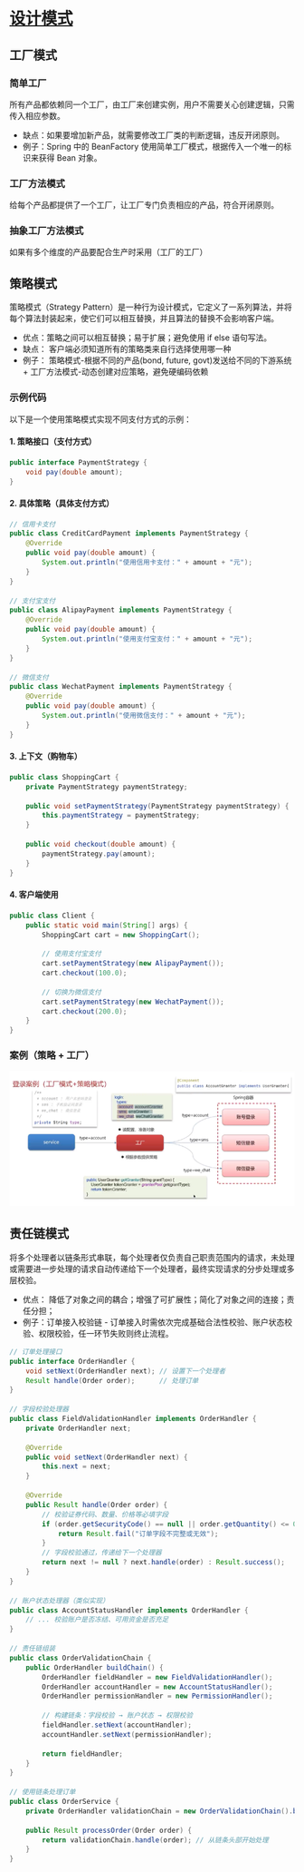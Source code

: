 # [设计模式](设计模式.pdf)
## 工厂模式
### 简单工厂
所有产品都依赖同一个工厂，由工厂来创建实例，用户不需要关心创建逻辑，只需传入相应参数。
* 缺点：如果要增加新产品，就需要修改工厂类的判断逻辑，违反开闭原则。
* 例子：Spring 中的 BeanFactory 使用简单工厂模式，根据传入一个唯一的标识来获得 Bean 对象。
### 工厂方法模式
给每个产品都提供了一个工厂，让工厂专门负责相应的产品，符合开闭原则。
### 抽象工厂方法模式
如果有多个维度的产品要配合生产时采用（工厂的工厂）

## 策略模式
策略模式（Strategy Pattern）是一种行为设计模式，它定义了一系列算法，并将每个算法封装起来，使它们可以相互替换，并且算法的替换不会影响客户端。

* 优点：策略之间可以相互替换；易于扩展；避免使用 if else 语句写法。
* 缺点： 客户端必须知道所有的策略类来自行选择使用哪一种
* 例子： 策略模式-根据不同的产品(bond, future, govt)发送给不同的下游系统 + 工厂方法模式-动态创建对应策略，避免硬编码依赖

### **示例代码**
以下是一个使用策略模式实现不同支付方式的示例：

#### **1. 策略接口（支付方式）**
```java
public interface PaymentStrategy {
    void pay(double amount);
}
```

#### **2. 具体策略（具体支付方式）**
```java
// 信用卡支付
public class CreditCardPayment implements PaymentStrategy {
    @Override
    public void pay(double amount) {
        System.out.println("使用信用卡支付：" + amount + "元");
    }
}

// 支付宝支付
public class AlipayPayment implements PaymentStrategy {
    @Override
    public void pay(double amount) {
        System.out.println("使用支付宝支付：" + amount + "元");
    }
}

// 微信支付
public class WechatPayment implements PaymentStrategy {
    @Override
    public void pay(double amount) {
        System.out.println("使用微信支付：" + amount + "元");
    }
}
```

#### **3. 上下文（购物车）**
```java
public class ShoppingCart {
    private PaymentStrategy paymentStrategy;

    public void setPaymentStrategy(PaymentStrategy paymentStrategy) {
        this.paymentStrategy = paymentStrategy;
    }

    public void checkout(double amount) {
        paymentStrategy.pay(amount);
    }
}
```

#### **4. 客户端使用**
```java
public class Client {
    public static void main(String[] args) {
        ShoppingCart cart = new ShoppingCart();

        // 使用支付宝支付
        cart.setPaymentStrategy(new AlipayPayment());
        cart.checkout(100.0);

        // 切换为微信支付
        cart.setPaymentStrategy(new WechatPayment());
        cart.checkout(200.0);
    }
}
```
### 案例（策略 + 工厂）
![img.png](public/设计模式0.png)

## 责任链模式
将多个处理者以链条形式串联，每个处理者仅负责自己职责范围内的请求，未处理或需要进一步处理的请求自动传递给下一个处理者，最终实现请求的分步处理或多层校验。
* 优点： 降低了对象之间的耦合；增强了可扩展性；简化了对象之间的连接；责任分担；
* 例子：订单接入校验链 - 订单接入时需依次完成基础合法性校验、账户状态校验、权限校验，任一环节失败则终止流程。
```java
// 订单处理接口
public interface OrderHandler {
    void setNext(OrderHandler next); // 设置下一个处理者
    Result handle(Order order);      // 处理订单
}

// 字段校验处理器
public class FieldValidationHandler implements OrderHandler {
    private OrderHandler next;

    @Override
    public void setNext(OrderHandler next) {
        this.next = next;
    }

    @Override
    public Result handle(Order order) {
        // 校验证券代码、数量、价格等必填字段
        if (order.getSecurityCode() == null || order.getQuantity() <= 0) {
            return Result.fail("订单字段不完整或无效");
        }
        // 字段校验通过，传递给下一个处理器
        return next != null ? next.handle(order) : Result.success();
    }
}

// 账户状态处理器（类似实现）
public class AccountStatusHandler implements OrderHandler {
    // ... 校验账户是否冻结、可用资金是否充足
}

// 责任链组装
public class OrderValidationChain {
    public OrderHandler buildChain() {
        OrderHandler fieldHandler = new FieldValidationHandler();
        OrderHandler accountHandler = new AccountStatusHandler();
        OrderHandler permissionHandler = new PermissionHandler();
        
        // 构建链条：字段校验 → 账户状态 → 权限校验
        fieldHandler.setNext(accountHandler);
        accountHandler.setNext(permissionHandler);
        
        return fieldHandler;
    }
}

// 使用链条处理订单
public class OrderService {
    private OrderHandler validationChain = new OrderValidationChain().buildChain();
    
    public Result processOrder(Order order) {
        return validationChain.handle(order); // 从链条头部开始处理
    }
}
```
